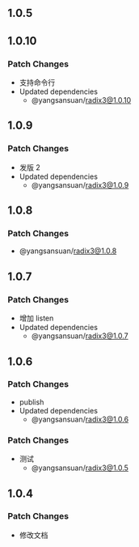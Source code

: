 ## 1.0.5

## 1.0.10

### Patch Changes

- 支持命令行
- Updated dependencies
  - @yangsansuan/radix3@1.0.10

## 1.0.9

### Patch Changes

- 发版 2
- Updated dependencies
  - @yangsansuan/radix3@1.0.9

## 1.0.8

### Patch Changes

- @yangsansuan/radix3@1.0.8

## 1.0.7

### Patch Changes

- 增加 listen
- Updated dependencies
  - @yangsansuan/radix3@1.0.7

## 1.0.6

### Patch Changes

- publish
- Updated dependencies
  - @yangsansuan/radix3@1.0.6

### Patch Changes

- 测试
  - @yangsansuan/radix3@1.0.5

## 1.0.4

### Patch Changes

- 修改文档
